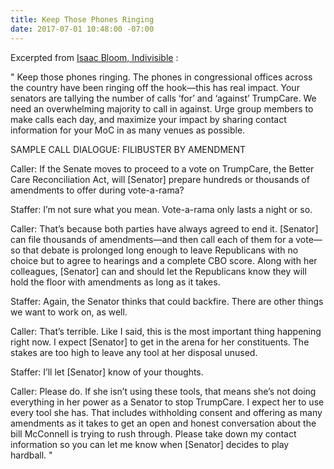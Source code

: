 ```yaml
---
title: Keep Those Phones Ringing
date: 2017-07-01 10:48:00 -07:00
---
```


Excerpted from [Isaac Bloom, Indivisible](https://www.indivisibleguide.com/resource/july-recess-action-plan/) :

"  Keep those phones ringing. The phones in congressional offices across the country have been ringing off the hook—this has real impact. Your senators are tallying the number of calls ‘for’ and ‘against’ TrumpCare. We need an overwhelming majority to call in against. Urge group members to make calls each day, and maximize your impact by sharing contact information for your MoC in as many venues as possible.

SAMPLE CALL DIALOGUE: FILIBUSTER BY AMENDMENT

Caller: If the Senate moves to proceed to a vote on TrumpCare, the Better Care Reconciliation Act, will [Senator] prepare hundreds or thousands of amendments to offer during vote-a-rama?

Staffer: I’m not sure what you mean. Vote-a-rama only lasts a night or so.

Caller: That’s because both parties have always agreed to end it. [Senator] can file thousands of amendments—and then call each of them for a vote—so that debate is prolonged long enough to leave Republicans with no choice but to agree to hearings and a complete CBO score. Along with her colleagues, [Senator] can and should let the Republicans know they will hold the floor with amendments as long as it takes.

Staffer: Again, the Senator thinks that could backfire. There are other things we want to work on, as well.

Caller: That’s terrible. Like I said, this is the most important thing happening right now. I expect [Senator] to get in the arena for her constituents. The stakes are too high to leave any tool at her disposal unused.

Staffer: I’ll let [Senator] know of your thoughts.

Caller: Please do. If she isn’t using these tools, that means she’s not doing everything in her power as a Senator to stop TrumpCare. I expect her to use every tool she has. That includes withholding consent and offering as many amendments as it takes to get an open and honest conversation about the bill McConnell is trying to rush through. Please take down my contact information so you can let me know when [Senator] decides to play hardball.  "